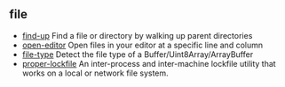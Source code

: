 ## file

- [find-up](https://github.com/sindresorhus/find-up) Find a file or directory by walking up parent directories
- [open-editor](https://github.com/sindresorhus/open-editor) Open files in your editor at a specific line and column
- [file-type](https://github.com/sindresorhus/file-type) Detect the file type of a Buffer/Uint8Array/ArrayBuffer
- [proper-lockfile](https://github.com/moxystudio/node-proper-lockfile) An inter-process and inter-machine lockfile utility that works on a local or network file system.